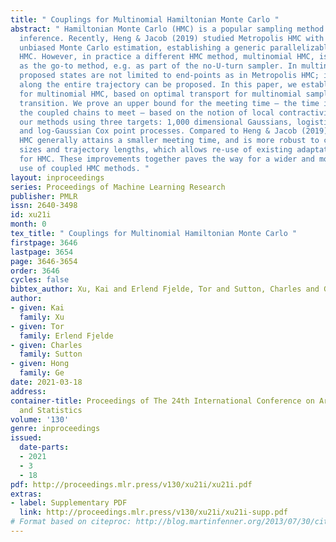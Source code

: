 ```yaml
---
title: " Couplings for Multinomial Hamiltonian Monte Carlo "
abstract: " Hamiltonian Monte Carlo (HMC) is a popular sampling method in Bayesian
  inference. Recently, Heng & Jacob (2019) studied Metropolis HMC with couplings for
  unbiased Monte Carlo estimation, establishing a generic parallelizable scheme for
  HMC. However, in practice a different HMC method, multinomial HMC, is considered
  as the go-to method, e.g. as part of the no-U-turn sampler. In multinomial HMC,
  proposed states are not limited to end-points as in Metropolis HMC; instead points
  along the entire trajectory can be proposed. In this paper, we establish couplings
  for multinomial HMC, based on optimal transport for multinomial sampling in its
  transition. We prove an upper bound for the meeting time – the time it takes for
  the coupled chains to meet – based on the notion of local contractivity. We evaluate
  our methods using three targets: 1,000 dimensional Gaussians, logistic regression
  and log-Gaussian Cox point processes. Compared to Heng & Jacob (2019), coupled multinomial
  HMC generally attains a smaller meeting time, and is more robust to choices of step
  sizes and trajectory lengths, which allows re-use of existing adaptation methods
  for HMC. These improvements together paves the way for a wider and more practical
  use of coupled HMC methods. "
layout: inproceedings
series: Proceedings of Machine Learning Research
publisher: PMLR
issn: 2640-3498
id: xu21i
month: 0
tex_title: " Couplings for Multinomial Hamiltonian Monte Carlo "
firstpage: 3646
lastpage: 3654
page: 3646-3654
order: 3646
cycles: false
bibtex_author: Xu, Kai and Erlend Fjelde, Tor and Sutton, Charles and Ge, Hong
author:
- given: Kai
  family: Xu
- given: Tor
  family: Erlend Fjelde
- given: Charles
  family: Sutton
- given: Hong
  family: Ge
date: 2021-03-18
address:
container-title: Proceedings of The 24th International Conference on Artificial Intelligence
  and Statistics
volume: '130'
genre: inproceedings
issued:
  date-parts:
  - 2021
  - 3
  - 18
pdf: http://proceedings.mlr.press/v130/xu21i/xu21i.pdf
extras:
- label: Supplementary PDF
  link: http://proceedings.mlr.press/v130/xu21i/xu21i-supp.pdf
# Format based on citeproc: http://blog.martinfenner.org/2013/07/30/citeproc-yaml-for-bibliographies/
---
```

